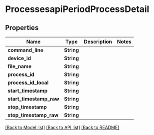 # ProcessesapiPeriodProcessDetail

## Properties

Name | Type | Description | Notes
------------ | ------------- | ------------- | -------------
**command_line** | **String** |  | 
**device_id** | **String** |  | 
**file_name** | **String** |  | 
**process_id** | **String** |  | 
**process_id_local** | **String** |  | 
**start_timestamp** | **String** |  | 
**start_timestamp_raw** | **String** |  | 
**stop_timestamp** | **String** |  | 
**stop_timestamp_raw** | **String** |  | 

[[Back to Model list]](../README.md#documentation-for-models) [[Back to API list]](../README.md#documentation-for-api-endpoints) [[Back to README]](../README.md)


